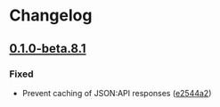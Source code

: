 # Changelog

## [0.1.0-beta.8.1](https://github.com/flarum/flarum/compare/v0.1.0-beta.8...v0.1.0-beta.8.1)

### Fixed
- Prevent caching of JSON:API responses ([e2544a2](https://github.com/flarum/flarum/commit/e2544a2a223b8ab2fb9efe00036b755b6e2cd7e7))
